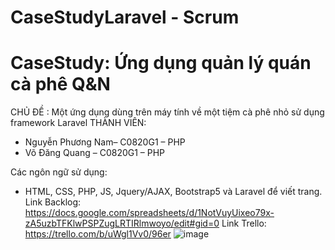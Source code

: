 # CaseStudyLaravel - Scrum
# CaseStudy: Ứng dụng quản lý quán cà phê Q&N

CHỦ ĐỀ : Một ứng dụng dùng trên máy tính về một tiệm cà phê nhỏ sử dụng framework Laravel
THÀNH VIÊN: 
- Nguyễn Phương Nam– C0820G1 – PHP
- Võ Đăng Quang – C0820G1 – PHP

Các ngôn ngữ sử dụng:
- HTML, CSS, PHP, JS, Jquery/AJAX, Bootstrap5 và Laravel để viết trang.
Link Backlog: https://docs.google.com/spreadsheets/d/1NotVuyUixeo79x-zA5uzbTFKlwPSPZugLRTIRlmwoyo/edit#gid=0
Link Trello: https://trello.com/b/uWgl1Vv0/96er
![image](https://user-images.githubusercontent.com/70368686/109945413-cc423200-7d09-11eb-8df3-356de1d742fe.png)

